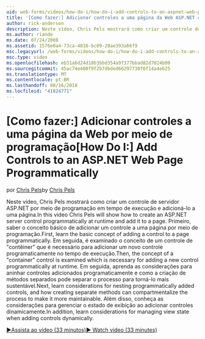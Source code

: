 ```yaml
---
uid: web-forms/videos/how-do-i/how-do-i-add-controls-to-an-aspnet-web-page-programmatically
title: '[Como fazer:] Adicionar controles a uma página da Web ASP.NET com programação | Microsoft Docs'
author: rick-anderson
description: Neste vídeo, Chris Pels mostrará como criar um controle de servidor ASP.NET por meio de programação em tempo de execução e adicioná-lo a uma página. Primeiro, Aprenda a o conceito básico...
ms.author: riande
ms.date: 07/24/2008
ms.assetid: 1576e0a4-73ca-4816-bc09-20ae393a66f9
msc.legacyurl: /web-forms/videos/how-do-i/how-do-i-add-controls-to-an-aspnet-web-page-programmatically
msc.type: video
ms.openlocfilehash: eb31a6d24d18b3bbd354a9f377bbad82d7024b00
ms.sourcegitcommit: 45ac74e400f9f2b7dbded66297730f6f14a4eb25
ms.translationtype: MT
ms.contentlocale: pt-BR
ms.lasthandoff: 08/16/2018
ms.locfileid: "41824771"
---
```

<a name="how-do-i-add-controls-to-an-aspnet-web-page-programmatically"></a><span data-ttu-id="1a945-104">[Como fazer:] Adicionar controles a uma página da Web por meio de programação</span><span class="sxs-lookup"><span data-stu-id="1a945-104">[How Do I:] Add Controls to an ASP.NET Web Page Programmatically</span></span>
====================
<span data-ttu-id="1a945-105">por [Chris Pels](https://twitter.com/chrispels)</span><span class="sxs-lookup"><span data-stu-id="1a945-105">by [Chris Pels](https://twitter.com/chrispels)</span></span>

<span data-ttu-id="1a945-106">Neste vídeo, Chris Pels mostrará como criar um controle de servidor ASP.NET por meio de programação em tempo de execução e adicioná-lo a uma página.</span><span class="sxs-lookup"><span data-stu-id="1a945-106">In this video Chris Pels will show how to create an ASP.NET server control programmatically at runtime and add it to a page.</span></span> <span data-ttu-id="1a945-107">Primeiro, saber o conceito básico de adicionar um controle a uma página por meio de programação.</span><span class="sxs-lookup"><span data-stu-id="1a945-107">First, learn the basic concept of adding a control to a page programmatically.</span></span> <span data-ttu-id="1a945-108">Em seguida, é examinado o conceito de um controle de "contêiner" que é necessário para adicionar um novo controle programaticamente no tempo de execução.</span><span class="sxs-lookup"><span data-stu-id="1a945-108">Then, the concept of a "container" control is examined which is necessary for adding a new control programmatically at runtime.</span></span> <span data-ttu-id="1a945-109">Em seguida, aprenda as considerações para aninhar controles adicionados programaticamente e como a criação de métodos separados pode separar o processo para torná-lo mais sustentável.</span><span class="sxs-lookup"><span data-stu-id="1a945-109">Next, learn considerations for nesting programmatically added controls, and how creating separate methods can compartmentalize the process to make it more maintainable.</span></span> <span data-ttu-id="1a945-110">Além disso, conheça as considerações para gerenciar o estado de exibição ao adicionar controles dinamicamente.</span><span class="sxs-lookup"><span data-stu-id="1a945-110">In addition, learn considerations for managing view state when adding controls dynamically.</span></span>

[<span data-ttu-id="1a945-111">&#9654;Assista ao vídeo (33 minutos)</span><span class="sxs-lookup"><span data-stu-id="1a945-111">&#9654; Watch video (33 minutes)</span></span>](https://channel9.msdn.com/Blogs/ASP-NET-Site-Videos/how-do-i-add-controls-to-an-aspnet-web-page-programmatically)
